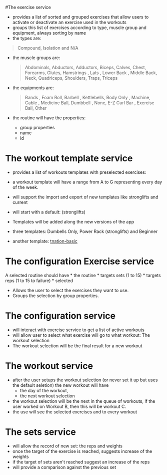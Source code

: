 #The exercise service 

- provides a list of sorted and grouped exercises that allow users to activate or deactivate an exercise used in the workouts
- groups this list of exercises according to type, muscle group and equipment, always sorting by name
- the types are:  

>    Compound, Isolation and N/A

- the muscle groups are: 

   > Abdominals, Abductors, Adductors, Biceps, Calves, Chest, Forearms, Glutes, Hamstrings , Lats , Lower Back , Middle Back, Neck, Quadriceps, Shoulders, Traps, Triceps

- the equipments are:
    > Bands , Foam Roll, Barbell , Kettlebells, Body Only , Machine, Cable , Medicine Ball, Dumbbell , None, E-Z Curl Bar , Exercise Ball, Other
    
- the routine will have the properties:
    * group properties
    * name
    * id
 

# The workout template service

* provides a list of workouts templates with preselected exercises:
* a workout template will have a range from A to G representing every day of the week.
* will support the import and export of new templates like stronglifts and current

* will start with a default: (stronglifts)
* Templates will be added along the new versions of the app
* three templates: Dumbells Only, Power Rack (stronglifts) and Beginner
* another template: [tnation-basic]
    
    
# The configuration Exercise service

A selected routine should have 
    * the routine
    * targets sets (1 to 15)
    * targets reps  (1 to 15 to  failure)
    * selected

* Allows the user to select the exercises they want to use. 
* Groups the selection by group properties.

# The configuration service 

* will interact with exercise service to get a list of active workouts
* will allow user to select what exercise will go to what workout: The workout selection
* The workout selection will be the final result for a new workout

# The workout service
* after the user setups the workout selection (or never set it up but uses the default seletion) the new workout will have 
    - the day of the workout, 
    - the next workout selection
* the workout selection will be the next in the queue of workouts, if the user worked on Workout B, then this will be workout C. 
* the use will see the selected exercises and to every workout

# The sets service

* will allow the record of new set: the reps and weights
* once the target of the exercise is reached, suggests increase of the weights 
* if the target of sets aren't reached suggest an increase of the reps
* will provide a  comparison against the previous set

[tnation-basic]:https://www.t-nation.com/workouts/primer-4-big-bad-basic-workouts

